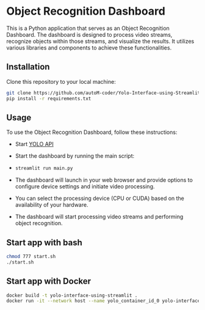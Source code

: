 # Object Recognition Dashboard

This is a Python application that serves as an Object Recognition Dashboard. The dashboard is designed to process video streams, recognize objects within those streams, and visualize the results. It utilizes various libraries and components to achieve these functionalities.

## Installation

Clone this repository to your local machine:

```bash
git clone https://github.com/autoM-coder/Yolo-Interface-using-Streamlit-fastAPI-mySQL.git
pip install -r requirements.txt
```


## Usage
To use the Object Recognition Dashboard, follow these instructions:
- Start [YOLO API](https://github.com/autoM-coder/Yolo-Interface-using-Streamlit-fastAPI-mySQL/blob/main/API/README.md)
- Start the dashboard by running the main script:

- ```bash
  streamlit run main.py 
  ```

- The dashboard will launch in your web browser and provide options to configure device settings and initiate video processing.

- You can select the processing device (CPU or CUDA) based on the availability of your hardware.

- The dashboard will start processing video streams and performing object recognition.


## Start app with bash 

```bash
chmod 777 start.sh
./start.sh
```

## Start app with Docker

```bash
docker build -t yolo-interface-using-streamlit .
docker run -it --network host --name yolo_container_id_0 yolo-interface-using-streamlit 
```